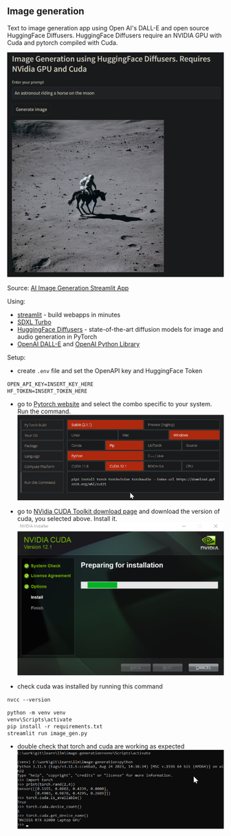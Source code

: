 ## Image generation

Text to image generation app using Open AI's DALL-E and open source HuggingFace Diffusers.
HuggingFace Diffusers require an NVIDIA GPU with Cuda and pytorch compiled with Cuda.

![](img/diffusers-astronout.png)

Source: [AI Image Generation Streamlit App](https://www.youtube.com/watch?v=17oHPkhgCuk)

Using:
- [streamlit](https://github.com/streamlit/streamlit) - build webapps in minutes
- [SDXL Turbo](https://huggingface.co/stabilityai/sdxl-turbo)
- [HuggingFace Diffusers](https://github.com/huggingface/diffusers) - state-of-the-art diffusion models for image and audio generation in PyTorch
- [OpenAI DALL-E](https://openai.com/dall-e-2) and [OpenAI Python Library](https://github.com/openai/openai-python)

Setup:

- create `.env` file and set the OpenAPI key and HuggingFace Token
```
OPEN_API_KEY=INSERT_KEY_HERE
HF_TOKEN=INSERT_TOKEN_HERE
```
- go to [Pytorch website](https://pytorch.org/) and select the combo specific to your system. Run the command.
![](img/pytorch-install.png)

- go to [NVidia CUDA Toolkit download page](https://developer.nvidia.com/cuda-toolkit-archive) and download the version of cuda, you selected above. Install it.
![](img/cuda-install.png)

- check cuda was installed by running this command
```
nvcc --version
```

```
python -m venv venv
venv\Scripts\activate
pip install -r requirements.txt
streamlit run image_gen.py
```

- double check that torch and cuda are working as expected
![](img/python-install-validation.png)
